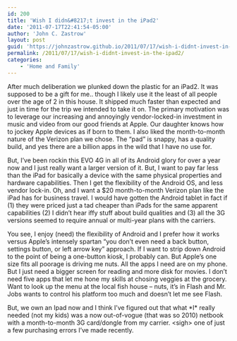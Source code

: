 ```yaml
---
id: 200
title: 'Wish I didn&#8217;t invest in the iPad2'
date: '2011-07-17T22:41:54-05:00'
author: 'John C. Zastrow'
layout: post
guid: 'https://johnzastrow.github.io/2011/07/17/wish-i-didnt-invest-in-the-ipad2/'
permalink: /2011/07/17/wish-i-didnt-invest-in-the-ipad2/
categories:
    - 'Home and Family'
---
```


After much deliberation we plunked down the plastic for an iPad2. It was supposed to be a gift for me.. though I likely use it the least of all people over the age of 2 in this house. It shipped much faster than expected and just in time for the trip we intended to take it on. The primary motivation was to leverage our increasing and annoyingly vendor-locked-in investment in music and video from our good friends at Apple. Our daughter knows how to jockey Apple devices as if born to them. I also liked the month-to-month nature of the Verizon plan we chose. The “pad” is snappy, has a quality build, and yes there are a billion apps in the wild that I have no use for.

But, I’ve been rockin this EVO 4G in all of its Android glory for over a year now and I just really want a larger version of it. But, I want to pay far less than the iPad for basically a device with the same physical properties and hardware capabilities. Then I get the flexibility of the Android OS, and less vendor lock-in. Oh, and I want a $20 month-to-month Verizon plan like the iPad has for business travel. I would have gotten the Android tablet in fact if (1) they were priced just a tad cheaper than iPads for the same apparent capabilities (2) I didn’t hear iffy stuff about build qualities and (3) all the 3G versions seemed to require annual or multi-year plans with the carriers.

You see, I enjoy (need) the flexibility of Android and I prefer how it works versus Apple’s intensely spartan “you don’t even need a back button, settings button, or left arrow key” approach. If I want to strip down Android to the point of being a one-button kiosk, I probably can. But Apple’s one size fits all poorage is driving me nuts. All the apps I need are on my phone. But I just need a bigger screen for reading and more disk for movies. I don’t need five apps that let me hone my skills at chosing veggies at the grocery. Want to look up the menu at the local fish house – nuts, it’s in Flash and Mr. Jobs wants to control his platform too much and doesn’t let me see Flash.

But, we own an Ipad now and I think I’ve figured out that what \*I\* really needed (not my kids) was a now out-of-vogue (that was so 2010) netbook with a month-to-month 3G card/dongle from my carrier. &lt;sigh&gt; one of just a few purchasing errors I’ve made recently.